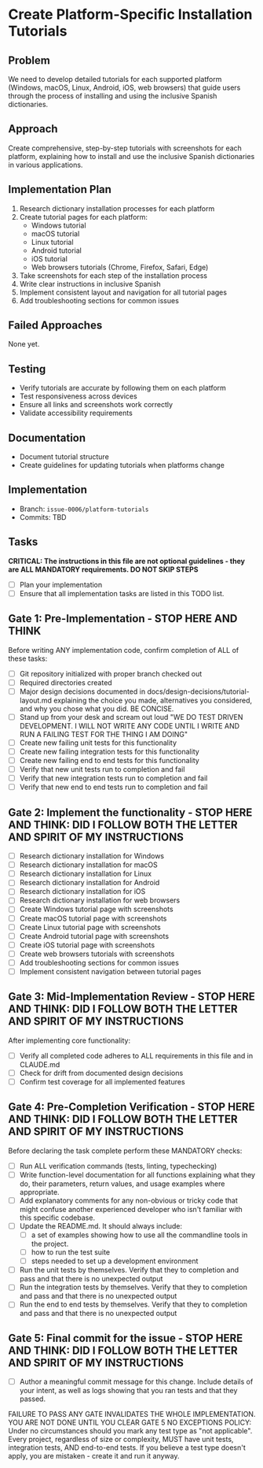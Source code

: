 # Create Platform-Specific Installation Tutorials

## Problem
We need to develop detailed tutorials for each supported platform (Windows, macOS, Linux, Android, iOS, web browsers) that guide users through the process of installing and using the inclusive Spanish dictionaries.

## Approach
Create comprehensive, step-by-step tutorials with screenshots for each platform, explaining how to install and use the inclusive Spanish dictionaries in various applications.

## Implementation Plan
1. Research dictionary installation processes for each platform
2. Create tutorial pages for each platform:
   - Windows tutorial
   - macOS tutorial
   - Linux tutorial
   - Android tutorial
   - iOS tutorial
   - Web browsers tutorials (Chrome, Firefox, Safari, Edge)
3. Take screenshots for each step of the installation process
4. Write clear instructions in inclusive Spanish
5. Implement consistent layout and navigation for all tutorial pages
6. Add troubleshooting sections for common issues

## Failed Approaches
None yet.

## Testing
- Verify tutorials are accurate by following them on each platform
- Test responsiveness across devices
- Ensure all links and screenshots work correctly
- Validate accessibility requirements

## Documentation
- Document tutorial structure
- Create guidelines for updating tutorials when platforms change

## Implementation
- Branch: `issue-0006/platform-tutorials`
- Commits: TBD

## Tasks

**CRITICAL: The instructions in this file are not optional guidelines - they are ALL MANDATORY requirements. DO NOT SKIP STEPS**

- [ ] Plan your implementation
- [ ] Ensure that all implementation tasks are listed in this TODO list.

## Gate 1: Pre-Implementation - STOP HERE AND THINK

Before writing ANY implementation code, confirm completion of ALL of these tasks:
- [ ] Git repository initialized with proper branch checked out
- [ ] Required directories created
- [ ] Major design decisions documented in docs/design-decisions/tutorial-layout.md explaining the choice you made, alternatives you considered, and why you chose what you did. BE CONCISE.
- [ ] Stand up from your desk and scream out loud "WE DO TEST DRIVEN DEVELOPMENT. I WILL NOT WRITE ANY CODE UNTIL I WRITE AND RUN A FAILING TEST FOR THE THING I AM DOING"
- [ ] Create new failing unit tests for this functionality
- [ ] Create new failing integration tests for this functionality
- [ ] Create new failing end to end tests for this functionality
- [ ] Verify that new unit tests run to completion and fail
- [ ] Verify that new integration tests run to completion and fail
- [ ] Verify that new end to end tests run to completion and fail

## Gate 2: Implement the functionality - STOP HERE AND THINK: DID I FOLLOW BOTH THE LETTER AND SPIRIT OF MY INSTRUCTIONS

- [ ] Research dictionary installation for Windows
- [ ] Research dictionary installation for macOS
- [ ] Research dictionary installation for Linux
- [ ] Research dictionary installation for Android
- [ ] Research dictionary installation for iOS
- [ ] Research dictionary installation for web browsers
- [ ] Create Windows tutorial page with screenshots
- [ ] Create macOS tutorial page with screenshots
- [ ] Create Linux tutorial page with screenshots
- [ ] Create Android tutorial page with screenshots
- [ ] Create iOS tutorial page with screenshots
- [ ] Create web browsers tutorials with screenshots
- [ ] Add troubleshooting sections for common issues
- [ ] Implement consistent navigation between tutorial pages

## Gate 3: Mid-Implementation Review - STOP HERE AND THINK: DID I FOLLOW BOTH THE LETTER AND SPIRIT OF MY INSTRUCTIONS

After implementing core functionality:
- [ ] Verify all completed code adheres to ALL requirements in this file and in CLAUDE.md
- [ ] Check for drift from documented design decisions
- [ ] Confirm test coverage for all implemented features

## Gate 4: Pre-Completion Verification - STOP HERE AND THINK: DID I FOLLOW BOTH THE LETTER AND SPIRIT OF MY INSTRUCTIONS

Before declaring the task complete perform these MANDATORY checks:
- [ ] Run ALL verification commands (tests, linting, typechecking)
- [ ] Write function-level documentation for all functions explaining what they do, their parameters, return values, and usage examples where appropriate.
- [ ] Add explanatory comments for any non-obvious or tricky code that might confuse another experienced developer who isn't familiar with this specific codebase.
- [ ] Update the README.md. It should always include:
  - [ ] a set of examples showing how to use all the commandline tools in the project.
  - [ ] how to run the test suite
  - [ ] steps needed to set up a development environment
- [ ] Run the unit tests by themselves. Verify that they to completion and pass and that there is no unexpected output
- [ ] Run the integration tests by themselves. Verify that they to completion and pass and that there is no unexpected output
- [ ] Run the end to end tests by themselves. Verify that they to completion and pass and that there is no unexpected output

## Gate 5: Final commit for the issue - STOP HERE AND THINK: DID I FOLLOW BOTH THE LETTER AND SPIRIT OF MY INSTRUCTIONS
- [ ] Author a meaningful commit message for this change. Include details of your intent, as well as logs showing that you ran tests and that they passed.

FAILURE TO PASS ANY GATE INVALIDATES THE WHOLE IMPLEMENTATION. YOU ARE NOT DONE UNTIL YOU CLEAR GATE 5
NO EXCEPTIONS POLICY: Under no circumstances should you mark any test type as "not applicable". Every project, regardless of size or complexity, MUST have unit tests, integration tests, AND end-to-end tests. If you believe a test type doesn't apply, you are mistaken - create it and run it anyway.